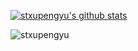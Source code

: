 [![stxupengyu's github stats](https://github-readme-stats.vercel.app/api?username=stxupengyu)](https://github.com/stxupengyu/github-readme-stats)  

![stxupengyu](https://github-readme-stats.vercel.app/api/top-langs/?username=stxupengyu&theme=buefy&layout=compact)
